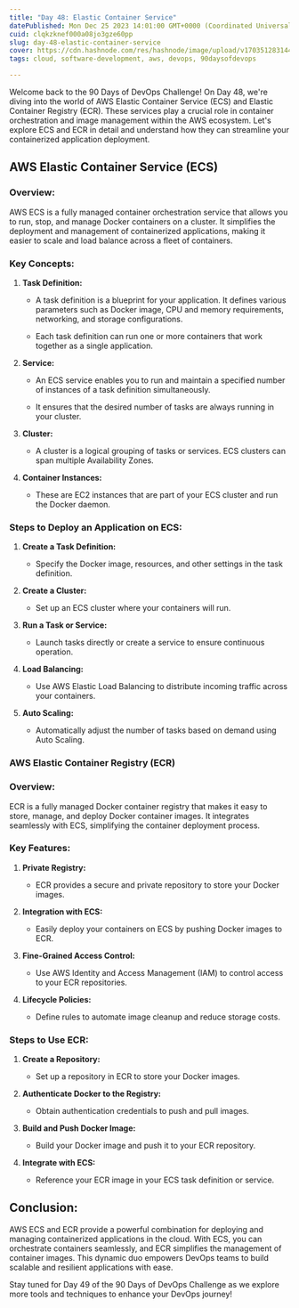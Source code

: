 ```yaml
---
title: "Day 48: Elastic Container Service"
datePublished: Mon Dec 25 2023 14:01:00 GMT+0000 (Coordinated Universal Time)
cuid: clqkzknef000a08jo3gze60pp
slug: day-48-elastic-container-service
cover: https://cdn.hashnode.com/res/hashnode/image/upload/v1703512831443/fadcf42f-f889-4c91-b41e-a4b9140b7cb2.png
tags: cloud, software-development, aws, devops, 90daysofdevops

---
```


Welcome back to the 90 Days of DevOps Challenge! On Day 48, we're diving into the world of AWS Elastic Container Service (ECS) and Elastic Container Registry (ECR). These services play a crucial role in container orchestration and image management within the AWS ecosystem. Let's explore ECS and ECR in detail and understand how they can streamline your containerized application deployment.

## AWS Elastic Container Service (ECS)

### Overview:

AWS ECS is a fully managed container orchestration service that allows you to run, stop, and manage Docker containers on a cluster. It simplifies the deployment and management of containerized applications, making it easier to scale and load balance across a fleet of containers.

### Key Concepts:

1. **Task Definition:**
    
    * A task definition is a blueprint for your application. It defines various parameters such as Docker image, CPU and memory requirements, networking, and storage configurations.
        
    * Each task definition can run one or more containers that work together as a single application.
        
2. **Service:**
    
    * An ECS service enables you to run and maintain a specified number of instances of a task definition simultaneously.
        
    * It ensures that the desired number of tasks are always running in your cluster.
        
3. **Cluster:**
    
    * A cluster is a logical grouping of tasks or services. ECS clusters can span multiple Availability Zones.
        
4. **Container Instances:**
    
    * These are EC2 instances that are part of your ECS cluster and run the Docker daemon.
        

### Steps to Deploy an Application on ECS:

1. **Create a Task Definition:**
    
    * Specify the Docker image, resources, and other settings in the task definition.
        
2. **Create a Cluster:**
    
    * Set up an ECS cluster where your containers will run.
        
3. **Run a Task or Service:**
    
    * Launch tasks directly or create a service to ensure continuous operation.
        
4. **Load Balancing:**
    
    * Use AWS Elastic Load Balancing to distribute incoming traffic across your containers.
        
5. **Auto Scaling:**
    
    * Automatically adjust the number of tasks based on demand using Auto Scaling.
        

### AWS Elastic Container Registry (ECR)

### Overview:

ECR is a fully managed Docker container registry that makes it easy to store, manage, and deploy Docker container images. It integrates seamlessly with ECS, simplifying the container deployment process.

### Key Features:

1. **Private Registry:**
    
    * ECR provides a secure and private repository to store your Docker images.
        
2. **Integration with ECS:**
    
    * Easily deploy your containers on ECS by pushing Docker images to ECR.
        
3. **Fine-Grained Access Control:**
    
    * Use AWS Identity and Access Management (IAM) to control access to your ECR repositories.
        
4. **Lifecycle Policies:**
    
    * Define rules to automate image cleanup and reduce storage costs.
        

### Steps to Use ECR:

1. **Create a Repository:**
    
    * Set up a repository in ECR to store your Docker images.
        
2. **Authenticate Docker to the Registry:**
    
    * Obtain authentication credentials to push and pull images.
        
3. **Build and Push Docker Image:**
    
    * Build your Docker image and push it to your ECR repository.
        
4. **Integrate with ECS:**
    
    * Reference your ECR image in your ECS task definition or service.
        

## Conclusion:

AWS ECS and ECR provide a powerful combination for deploying and managing containerized applications in the cloud. With ECS, you can orchestrate containers seamlessly, and ECR simplifies the management of container images. This dynamic duo empowers DevOps teams to build scalable and resilient applications with ease.

Stay tuned for Day 49 of the 90 Days of DevOps Challenge as we explore more tools and techniques to enhance your DevOps journey!